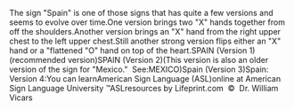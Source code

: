 The sign "Spain" is one of those signs that has quite a few versions and 
	seems to evolve over time.One version brings two "X" hands together from off the shoulders.Another version brings an "X" hand from the right upper chest to the left 
	upper chest.Still another strong version flips either an "X" hand or a "flattened "O" 
	hand on top of the heart.SPAIN (Version 1) (recommended version)SPAIN (Version 2)(This version is also an older version of the sign for "Mexico."  See:MEXICO)Spain (Version 3)Spain: Version 4:You can learnAmerican Sign Language (ASL)online at American Sign Language University ™ASLresources by Lifeprint.com  ©  Dr. William Vicars